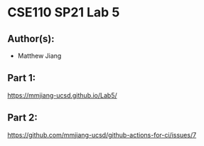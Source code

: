 # CSE110 SP21 Lab 5

## Author(s):
- Matthew Jiang

## Part 1:

https://mmjiang-ucsd.github.io/Lab5/

## Part 2:

https://github.com/mmjiang-ucsd/github-actions-for-ci/issues/7
